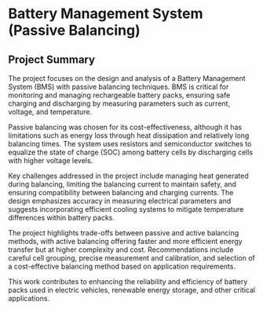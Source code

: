 # Battery Management System (Passive Balancing)

## Project Summary

The project focuses on the design and analysis of a Battery Management System (BMS) with passive balancing techniques. BMS is critical for monitoring and managing rechargeable battery packs, ensuring safe charging and discharging by measuring parameters such as current, voltage, and temperature.

Passive balancing was chosen for its cost-effectiveness, although it has limitations such as energy loss through heat dissipation and relatively long balancing times. The system uses resistors and semiconductor switches to equalize the state of charge (SOC) among battery cells by discharging cells with higher voltage levels.

Key challenges addressed in the project include managing heat generated during balancing, limiting the balancing current to maintain safety, and ensuring compatibility between balancing and charging currents. The design emphasizes accuracy in measuring electrical parameters and suggests incorporating efficient cooling systems to mitigate temperature differences within battery packs.

The project highlights trade-offs between passive and active balancing methods, with active balancing offering faster and more efficient energy transfer but at higher complexity and cost. Recommendations include careful cell grouping, precise measurement and calibration, and selection of a cost-effective balancing method based on application requirements.

This work contributes to enhancing the reliability and efficiency of battery packs used in electric vehicles, renewable energy storage, and other critical applications.
